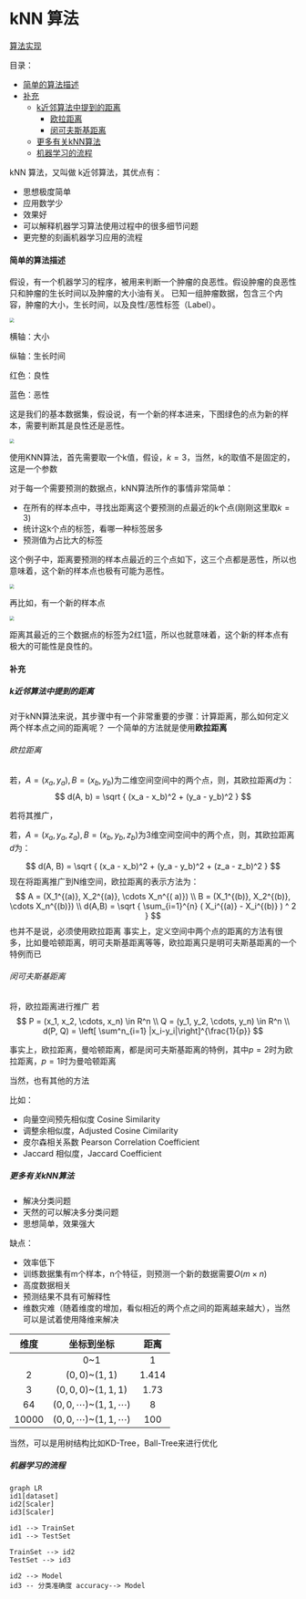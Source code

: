 # kNN 算法

[算法实现](../models/KNN.py)

目录：

* [简单的算法描述](#descriptions)
* [补充](#other)
    * [k近邻算法中提到的距离](#sample-distance-in-kNN)
        * [欧拉距离](#eula-distance)
        * [闵可夫斯基距离](#min-distance)
    * [更多有关kNN算法](#more-about-kNN)
    * [机器学习的流程](#flow-of-ML)



kNN 算法，又叫做 k近邻算法，其优点有：

* 思想极度简单
* 应用数学少
* 效果好
* 可以解释机器学习算法使用过程中的很多细节问题
* 更完整的刻画机器学习应用的流程

#### <span id="descriptions">简单的算法描述</span>

假设，有一个机器学习的程序，被用来判断一个肿瘤的良恶性。假设肿瘤的良恶性只和肿瘤的生长时间以及肿瘤的大小油有关。 已知一组肿瘤数据，包含三个内容，肿瘤的大小，生长时间，以及良性/恶性标签（Label）。

<p style="align:center"><img src="./pngs/kNN_1.png" style="zoom:50%; "/></p>



横轴：大小

纵轴：生长时间

红色：良性

蓝色：恶性

这是我们的基本数据集，假设说，有一个新的样本进来，下图绿色的点为新的样本，需要判断其是良性还是恶性。

<p style="align=center"> <img src="./pngs/kNN_2.png" style="zoom:50%; "></img></p>

使用KNN算法，首先需要取一个k值，假设，$k = 3$，当然，k的取值不是固定的，这是一个参数

对于每一个需要预测的数据点，kNN算法所作的事情非常简单：

* 在所有的样本点中，寻找出距离这个要预测的点最近的k个点(刚刚这里取$k=3$)
* 统计这k个点的标签，看哪一种标签居多
* 预测值为占比大的标签

这个例子中，距离要预测的样本点最近的三个点如下，这三个点都是恶性，所以也意味着，这个新的样本点也极有可能为恶性。
<p style="align=center"> <img src="./pngs/kNN_3.png" style="zoom:50%; "></img></p>

再比如，有一个新的样本点

<p style="align=center"> <img src="./pngs/kNN_4.png" style="zoom:50%; "></img></p>

距离其最近的三个数据点的标签为2红1蓝，所以也就意味着，这个新的样本点有极大的可能性是良性的。

#### <span id="other">补充</span>

##### k近邻算法中提到的距离

对于kNN算法来说，其步骤中有一个非常重要的步骤：计算距离，那么如何定义两个样本点之间的距离呢？ 一个简单的方法就是使用**欧拉距离**

###### <span id="eula-distance"> 欧拉距离</span>

若，$A=(x_a, y_a), B=(x_b, y_b)$为二维空间空间中的两个点，则，其欧拉距离$d$为： 
$$
d(A, b) = \sqrt {
(x_a - x_b)^2 + (y_a - y_b)^2 }
$$

若将其推广，

若，$A=(x_a, y_a, z_a), B=(x_b, y_b, z_b)$为3维空间空间中的两个点，则，其欧拉距离$d$为： 

$$
d(A, B) = \sqrt {
(x_a - x_b)^2 + (y_a - y_b)^2 + (z_a - z_b)^2 }
$$
现在将距离推广到N维空间，欧拉距离的表示方法为： 
$$
A = (X_1^{(a)}, X_2^{(a)}, \cdots X_n^{(
a)})  \\ B = (X_1^{(b)}, X_2^{(b)}, \cdots X_n^{(b)}) \\ d(A,B) = \sqrt { \sum_{i=1}^{n} (
X_i^{(a)} - X_i^{(b)}
) ^ 2 }
$$
也并不是说，必须使用欧拉距离 事实上，定义空间中两个点的距离的方法有很多，比如曼哈顿距离，明可夫斯基距离等等，欧拉距离只是明可夫斯基距离的一个特例而已

###### <span id="min-distance">闵可夫斯基距离</span>

将，欧拉距离进行推广 若
$$
P = (x_1, x_2, \cdots, x_n) \in R^n \\ Q = (y_1, y_2, \cdots, y_n) \in R^n \\ d(P, Q) =
\left[ \sum^n_{i=1} |x_i-y_i|\right]^{\frac{1}{p}}
$$

事实上，欧拉距离，曼哈顿距离，都是闵可夫斯基距离的特例，其中$p=2$时为欧拉距离，$p=1$时为曼哈顿距离

当然，也有其他的方法

比如：

* 向量空间预先相似度 Cosine Similarity
* 调整余相似度，Adjusted Cosine Cimilarity
* 皮尔森相关系数 Pearson Correlation Coefficient
* Jaccard 相似度，Jaccard Coefficient

##### <span id="more-about-kNN"> 更多有关kNN算法</span>

* 解决分类问题
* 天然的可以解决多分类问题
* 思想简单，效果强大

缺点：

* 效率低下
* 训练数据集有m个样本，n个特征，则预测一个新的数据需要$O(m\times n)$
* 高度数据相关
* 预测结果不具有可解释性
* 维数灾难（随着维度的增加，看似相近的两个点之间的距离越来越大），当然可以是试着使用降维来解决

| 维度  |           坐标到坐标           | 距离  |
| :---: | :----------------------------: | :---: |
|       |              0~1               |   1   |
|   2   |        $(0,0)$~$(1, 1)$        | 1.414 |
|   3   |      $(0,0,0)$~$(1, 1,1)$      | 1.73  |
|  64   | $(0,0,\cdots)$~$(1, 1,\cdots)$ |   8   |
| 10000 | $(0,0,\cdots)$~$(1, 1,\cdots)$ |  100  |

当然，可以是用树结构比如KD-Tree，Ball-Tree来进行优化

##### <span id="flow-of-ML">机器学习的流程</span>

```mermaid
graph LR
id1[dataset]
id2[Scaler]
id3[Scaler]

id1 --> TrainSet
id1 --> TestSet

TrainSet --> id2
TestSet --> id3

id2 --> Model
id3 -- 分类准确度 accuracy--> Model
```



